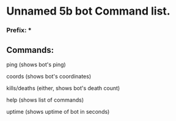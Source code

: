 <h1>Unnamed 5b bot Command list.</h1>
<h3>Prefix: *</h3>

<h2>Commands:</h2>
<p>ping (shows bot's ping)</p>
<p>coords (shows bot's coordinates)</p>
<p>kills/deaths (either, shows bot's death count)</p>
<p>help (shows list of commands)</p>
<p>uptime (shows uptime of bot in seconds)</p>
